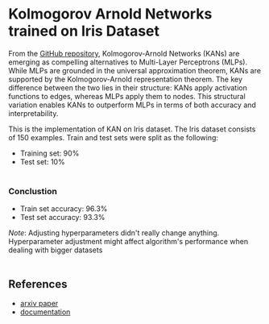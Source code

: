 # Kolmogorov Arnold Networks trained on Iris Dataset
From the [GitHub repository](https://github.com/KindXiaoming/pykan), Kolmogorov-Arnold Networks (KANs) are emerging as compelling alternatives to Multi-Layer Perceptrons (MLPs). While MLPs are grounded in the universal approximation theorem, KANs are supported by the Kolmogorov-Arnold representation theorem. The key difference between the two lies in their structure: KANs apply activation functions to edges, whereas MLPs apply them to nodes. This structural variation enables KANs to outperform MLPs in terms of both accuracy and interpretability. 

This is the implementation of KAN on Iris dataset.
The Iris dataset consists of 150 examples. Train and test sets were split as the following:
- Training set: 90%
- Test set: 10%
<br><br>

### Conclustion
- Train set accuracy: 96.3%
- Test set accuracy: 93.3%

*Note*: Adjusting hyperparameters didn't really change anything. Hyperparameter adjustment might affect algorithm's performance when dealing with bigger datasets
<br><br>

## References
- [arxiv paper](https://arxiv.org/abs/2404.19756)
- [documentation](https://kindxiaoming.github.io/pykan/)


<!-- Google Search Console HTML Tag -->
<meta name="google-site-verification" content="IbBsnxp7SEco6wVBgeN6y_bHu-u9rJCtEjNyzW7cEpE" />